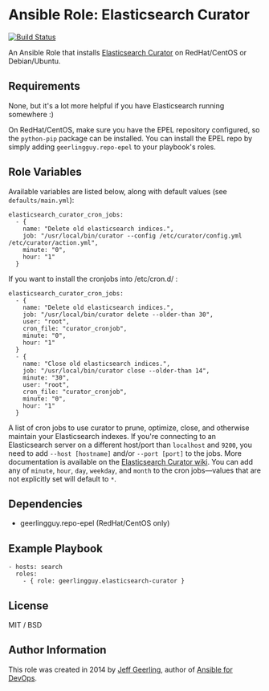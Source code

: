 # Ansible Role: Elasticsearch Curator

[![Build Status](https://travis-ci.org/geerlingguy/ansible-role-elasticsearch-curator.svg?branch=master)](https://travis-ci.org/geerlingguy/ansible-role-elasticsearch-curator)

An Ansible Role that installs [Elasticsearch Curator](https://github.com/elasticsearch/curator) on RedHat/CentOS or Debian/Ubuntu.

## Requirements

None, but it's a lot more helpful if you have Elasticsearch running somewhere :)

On RedHat/CentOS, make sure you have the EPEL repository configured, so the `python-pip` package can be installed. You can install the EPEL repo by simply adding `geerlingguy.repo-epel` to your playbook's roles.

## Role Variables

Available variables are listed below, along with default values (see `defaults/main.yml`):

    elasticsearch_curator_cron_jobs:
      - {
        name: "Delete old elasticsearch indices.",
        job: "/usr/local/bin/curator --config /etc/curator/config.yml /etc/curator/action.yml",
        minute: "0",
        hour: "1"
      }

If you want to install the cronjobs into /etc/cron.d/ :

    elasticsearch_curator_cron_jobs:
      - {
        name: "Delete old elasticsearch indices.",
        job: "/usr/local/bin/curator delete --older-than 30",
        user: "root",
        cron_file: "curator_cronjob",
        minute: "0",
        hour: "1"
      }
      - {
        name: "Close old elasticsearch indices.",
        job: "/usr/local/bin/curator close --older-than 14",
        minute: "30",
        user: "root",
        cron_file: "curator_cronjob",
        minute: "0",
        hour: "1"
      }

A list of cron jobs to use curator to prune, optimize, close, and otherwise maintain your Elasticsearch indexes. If you're connecting to an Elasticsearch server on a different host/port than `localhost` and `9200`, you need to add `--host [hostname]` and/or `--port [port]` to the jobs. More documentation is available on the [Elasticsearch Curator wiki](https://github.com/elasticsearch/curator/wiki/Examples). You can add any of `minute`, `hour`, `day`, `weekday`, and `month` to the cron jobs—values that are not explicitly set will default to `*`.

## Dependencies

  - geerlingguy.repo-epel (RedHat/CentOS only)

## Example Playbook

    - hosts: search
      roles:
        - { role: geerlingguy.elasticsearch-curator }

## License

MIT / BSD

## Author Information

This role was created in 2014 by [Jeff Geerling](http://jeffgeerling.com/), author of [Ansible for DevOps](http://ansiblefordevops.com/).
